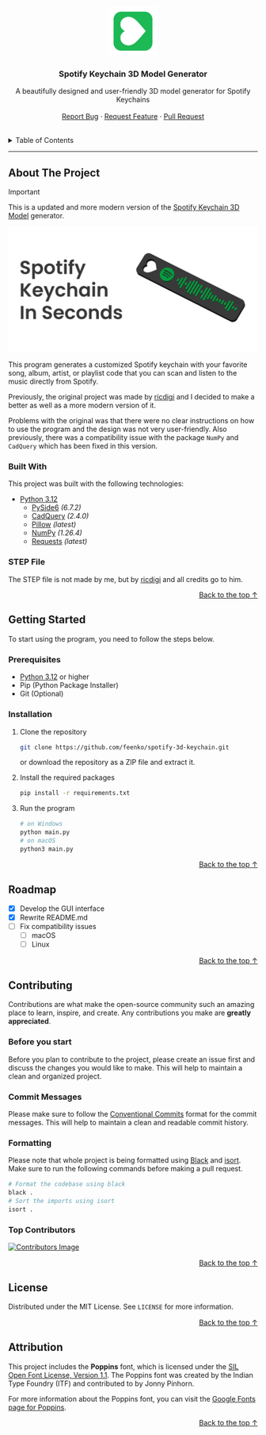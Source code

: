 <a id="rm__top"></a>

<div align="center">
  <a href="#">
    <img src="assets/images/icon.png" alt="Logo" width="100" height="100">
  </a>

  <h3 align="center">Spotify Keychain 3D Model Generator</h3>

  <p align="center">
   A beautifully designed and user-friendly 3D model generator for Spotify Keychains
    <br />
    <br />
    <a href="https://github.com/feenko/spotify-3d-keychain/issues">Report Bug</a>
    ·
    <a href="https://github.com/feenko/spotify-3d-keychain/issues">Request Feature</a>
    ·
    <a href="https://github.com/feenko/spotify-3d-keychain/pulls">Pull Request</a>
  </p>
</div>

<br>

<details>
<summary>Table of Contents</summary>

-   [About the Project](#about-the-project)
    -   [Built With](#built-with)
    -   [STEP File](#step-file)
-   [Getting Started](#getting-started)
    -   [Prerequisites](#prerequisites)
    -   [Installation](#installation)
-   [Roadmap](#roadmap)
-   [Contributing](#contributing)
-   [License](#license)
-   [Attribution](#attribution)

</details>

---

## About The Project

> [!IMPORTANT]
> This is a updated and more modern version of the [Spotify Keychain 3D Model](https://github.com/ricdigi/spotify_keychain_3D_model) generator.

![Banner](assets/images/banner.png)

This program generates a customized Spotify keychain with your favorite song, album, artist, or playlist code that you can scan and listen to the music directly from Spotify.

Previously, the original project was made by [ricdigi](https://github.com/ricdigi) and I decided to make a better as well as a more modern version of it.

Problems with the original was that there were no clear instructions on how to use the program and the design was not very user-friendly. Also previously, there was a compatibility issue with the package `NumPy` and `CadQuery` which has been fixed in this version.

### Built With

This project was built with the following technologies:

-   [Python 3.12](https://www.python.org/)
    -   [PySide6](https://pypi.org/project/PySide6/) _(6.7.2)_
    -   [CadQuery](https://pypi.org/project/cadquery/) _(2.4.0)_
    -   [Pillow](https://pypi.org/project/Pillow/) _(latest)_
    -   [NumPy](https://pypi.org/project/numpy/) _(1.26.4)_
    -   [Requests](https://pypi.org/project/requests/) _(latest)_

### STEP File

The STEP file is not made by me, but by [ricdigi](https://github.com/ricdigi) and all credits go to him.

<p align="right" style="font-size: 0.9rem;"><a href="#rm__top">Back to the top ↑</a></p>

## Getting Started

To start using the program, you need to follow the steps below.

### Prerequisites

-   [Python 3.12](https://www.python.org/) or higher
-   Pip (Python Package Installer)
-   Git (Optional)

### Installation

1. Clone the repository

    ```sh
    git clone https://github.com/feenko/spotify-3d-keychain.git
    ```

    or download the repository as a ZIP file and extract it.

2. Install the required packages

    ```sh
    pip install -r requirements.txt
    ```

3. Run the program
    ```sh
    # on Windows
    python main.py
    # on macOS
    python3 main.py
    ```

<p align="right" style="font-size: 0.9rem;"><a href="#readme-top">Back to the top ↑</a></p>

## Roadmap

-   [x] Develop the GUI interface
-   [x] Rewrite README.md
-   [ ] Fix compatibility issues
    -   [ ] macOS
    -   [ ] Linux

<p align="right" style="font-size: 0.9rem;"><a href="#readme-top">Back to the top ↑</a></p>

## Contributing

Contributions are what make the open-source community such an amazing place to learn, inspire, and create. Any contributions you make are **greatly appreciated**.

### Before you start

Before you plan to contribute to the project, please create an issue first and discuss the changes you would like to make. This will help to maintain a clean and organized project.

### Commit Messages

Please make sure to follow the [Conventional Commits](https://www.conventionalcommits.org/en/v1.0.0/) format for the commit messages. This will help to maintain a clean and readable commit history.

### Formatting

Please note that whole project is being formatted using [Black](https://github.com/psf/black) and [isort](https://github.com/PyCQA/isort). Make sure to run the following commands before making a pull request.

```sh
# Format the codebase using black
black .
# Sort the imports using isort
isort .
```

### Top Contributors

<a href="https://github.com/feneko/spotify-3d-keychain/graphs/contributors">
  <img src="https://contrib.rocks/image?repo=feneko/spotify-3d-keychain" alt="Contributors Image">
</a>

<p align="right" style="font-size: 0.9rem;"><a href="#readme-top">Back to the top ↑</a></p>

## License

Distributed under the MIT License. See `LICENSE` for more information.

<p align="right" style="font-size: 0.9rem;"><a href="#readme-top">Back to the top ↑</a></p>

## Attribution

This project includes the **Poppins** font, which is licensed under the [SIL Open Font License, Version 1.1](https://scripts.sil.org/OFL). The Poppins font was created by the Indian Type Foundry (ITF) and contributed to by Jonny Pinhorn.

For more information about the Poppins font, you can visit the [Google Fonts page for Poppins](https://fonts.google.com/specimen/Poppins).

<p align="right" style="font-size: 0.9rem;"><a href="#readme-top">Back to the top ↑</a></p>
